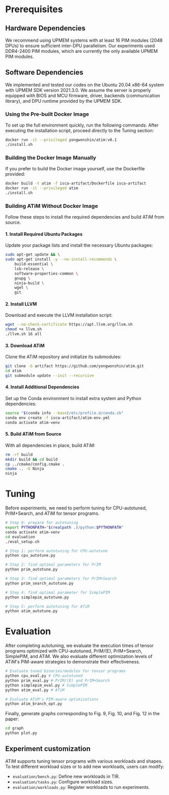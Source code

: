 # Prerequisites
## Hardware Dependencies
We recommend using UPMEM systems with at least 16 PIM modules (2048 DPUs) to ensure sufficient inter-DPU parallelism. Our experiments used DDR4-2400 PIM modules, which are currently the only available UPMEM PIM modules.

## Software Dependencies
We implemented and tested our codes on the Ubuntu 20.04 x86-64 system with UPMEM SDK version 2021.3.0.
We assume the server is properly equipped with BIOS and MCU firmware, driver, backends (communication library), and DPU runtime provided by the UPMEM SDK.

### Using the Pre-built Docker Image
To set up the full environment quickly, run the following commands. After executing the installation script, proceed directly to the Tuning section:

```bash
docker run -it --privileged yongwonshin/atim:v0.1
./install.sh
```
### Building the Docker Image Manually
If you prefer to build the Docker image yourself, use the Dockerfile provided:
```bash
docker build -t atim -f isca-artifact/Dockerfile isca-artifact
docker run -it --privileged atim
./install.sh
```

### Building ATiM Without Docker Image
Follow these steps to install the required dependencies and build ATiM from source.

#### 1. Install Required Ubuntu Packages

Update your package lists and install the necessary Ubuntu packages:

```bash
sudo apt-get update && \
sudo apt-get install -y --no-install-recommends \
    build-essential \
    lsb-release \
    software-properties-common \
    gnupg \
    ninja-build \
    wget \
    git
```

#### 2. Install LLVM

Download and execute the LLVM installation script:

```bash
wget --no-check-certificate https://apt.llvm.org/llvm.sh
chmod +x llvm.sh
./llvm.sh 16 all
```

#### 3. Download ATiM

Clone the ATiM repository and initialize its submodules:

```bash
git clone -b artifact https://github.com/yongwonshin/atim.git
cd atim
git submodule update --init --recursive
```

#### 4. Install Additional Dependencies

Set up the Conda environment to install extra system and Python dependencies:

```bash
source "$(conda info --base)/etc/profile.d/conda.sh"
conda env create -f isca-artifact/atim-env.yml
conda activate atim-venv
```

#### 5. Build ATiM from Source

With all dependencies in place, build ATiM:

```bash
rm -rf build
mkdir build && cd build
cp ../cmake/config.cmake .
cmake .. -G Ninja
ninja
```

# Tuning
Before experiments, we need to perform tuning for CPU-autotuned, PrIM+Search, and ATiM for tensor programs.

```bash
# Step 0: prepare for autotuning
export PYTHONPATH="$(realpath .)/python:$PYTHONPATH"
conda activate atim-venv
cd evaluation
./eval_setup.sh

# Step 1: perform autotuning for CPU-autotune
python cpu_autotune.py

# Step 2: find optimal parameters for PrIM
python prim_autotune.py

# Step 3: find optimal parameters for PrIM+Search
python prim_search_autotune.py

# Step 4: find optimal parameter for SimplePIM
python simplepim_autotune.py

# Step 5: perform autotuning for ATiM
python atim_autotune.py
```

# Evaluation
After completing autotuning, we evaluate the execution times of tensor programs optimized with CPU-autotuned, PrIM/(E), PrIM+Search, SimplePIM, and ATiM.
We also evaluate different optimization levels of ATiM's PIM-aware strategies to demonstrate their effectiveness.

```bash
# Evaluate tuned binaries/modules for tensor programs
python cpu_eval.py # CPU-autotuned
python prim_eval.py # PrIM/(E) and PrIM+Search
python simplepim_eval.py # SimplePIM
python atim_eval.py # ATiM

# Evaluate ATiM's PIM-aware optimizations
python atim_branch_opt.py
```

Finally, generate graphs corresponding to Fig. 9, Fig. 10, and Fig. 12 in the paper:

```bash
cd graph
python plot.py
```

## Experiment customization
ATiM supports tuning tensor programs with various workloads and shapes. To test different workload sizes or to add new workloads, users can modify:

- `evaluation/bench.py`: Define new workloads in TIR.
- `evaluation/tasks.py`: Configure workload sizes.
- `evaluation/workloads.py`: Register workloads to run experiments.
